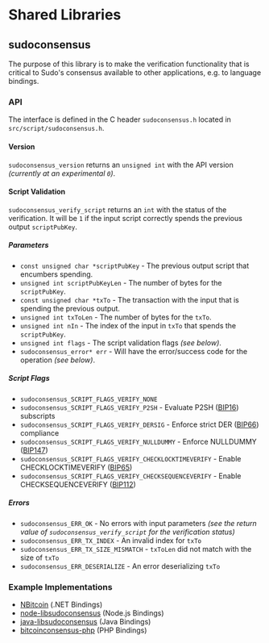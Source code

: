 Shared Libraries
================

## sudoconsensus

The purpose of this library is to make the verification functionality that is critical to Sudo's consensus available to other applications, e.g. to language bindings.

### API

The interface is defined in the C header `sudoconsensus.h` located in  `src/script/sudoconsensus.h`.

#### Version

`sudoconsensus_version` returns an `unsigned int` with the API version *(currently at an experimental `0`)*.

#### Script Validation

`sudoconsensus_verify_script` returns an `int` with the status of the verification. It will be `1` if the input script correctly spends the previous output `scriptPubKey`.

##### Parameters
- `const unsigned char *scriptPubKey` - The previous output script that encumbers spending.
- `unsigned int scriptPubKeyLen` - The number of bytes for the `scriptPubKey`.
- `const unsigned char *txTo` - The transaction with the input that is spending the previous output.
- `unsigned int txToLen` - The number of bytes for the `txTo`.
- `unsigned int nIn` - The index of the input in `txTo` that spends the `scriptPubKey`.
- `unsigned int flags` - The script validation flags *(see below)*.
- `sudoconsensus_error* err` - Will have the error/success code for the operation *(see below)*.

##### Script Flags
- `sudoconsensus_SCRIPT_FLAGS_VERIFY_NONE`
- `sudoconsensus_SCRIPT_FLAGS_VERIFY_P2SH` - Evaluate P2SH ([BIP16](https://github.com/bitcoin/bips/blob/master/bip-0016.mediawiki)) subscripts
- `sudoconsensus_SCRIPT_FLAGS_VERIFY_DERSIG` - Enforce strict DER ([BIP66](https://github.com/bitcoin/bips/blob/master/bip-0066.mediawiki)) compliance
- `sudoconsensus_SCRIPT_FLAGS_VERIFY_NULLDUMMY` - Enforce NULLDUMMY ([BIP147](https://github.com/bitcoin/bips/blob/master/bip-0147.mediawiki))
- `sudoconsensus_SCRIPT_FLAGS_VERIFY_CHECKLOCKTIMEVERIFY` - Enable CHECKLOCKTIMEVERIFY ([BIP65](https://github.com/bitcoin/bips/blob/master/bip-0065.mediawiki))
- `sudoconsensus_SCRIPT_FLAGS_VERIFY_CHECKSEQUENCEVERIFY` - Enable CHECKSEQUENCEVERIFY ([BIP112](https://github.com/bitcoin/bips/blob/master/bip-0112.mediawiki))

##### Errors
- `sudoconsensus_ERR_OK` - No errors with input parameters *(see the return value of `sudoconsensus_verify_script` for the verification status)*
- `sudoconsensus_ERR_TX_INDEX` - An invalid index for `txTo`
- `sudoconsensus_ERR_TX_SIZE_MISMATCH` - `txToLen` did not match with the size of `txTo`
- `sudoconsensus_ERR_DESERIALIZE` - An error deserializing `txTo`

### Example Implementations
- [NBitcoin](https://github.com/NicolasDorier/NBitcoin/blob/master/NBitcoin/Script.cs#L814) (.NET Bindings)
- [node-libsudoconsensus](https://github.com/bitpay/node-libsudoconsensus) (Node.js Bindings)
- [java-libsudoconsensus](https://github.com/dexX7/java-libsudoconsensus) (Java Bindings)
- [bitcoinconsensus-php](https://github.com/Bit-Wasp/bitcoinconsensus-php) (PHP Bindings)
